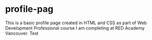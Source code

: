 # profile-pag
This is a basic profile page created in HTML and CSS as part of Web Development Professional course I am completing at RED Academy Vancouver.
Test
